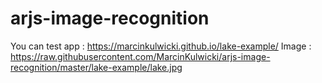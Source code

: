 # arjs-image-recognition

You can test app : https://marcinkulwicki.github.io/lake-example/
Image : https://raw.githubusercontent.com/MarcinKulwicki/arjs-image-recognition/master/lake-example/lake.jpg
